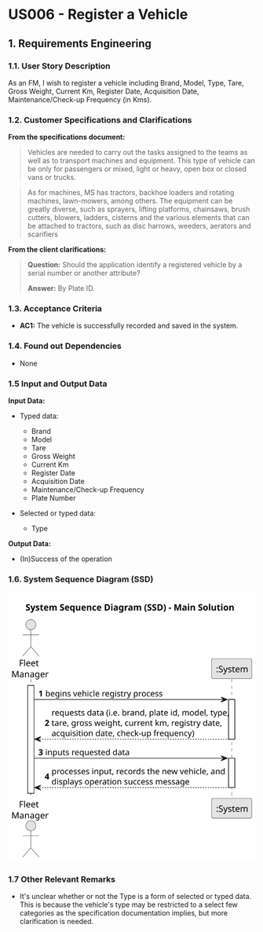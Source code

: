 # US006 - Register a Vehicle 


## 1. Requirements Engineering

### 1.1. User Story Description

As an FM, I wish to register a vehicle including Brand, Model, Type, Tare, Gross Weight, Current Km, Register Date, Acquisition Date, Maintenance/Check-up Frequency (in Kms).

### 1.2. Customer Specifications and Clarifications 

**From the specifications document:**

> Vehicles are needed to carry out the tasks assigned to the teams as well as to transport machines and equipment. This type of vehicle can be only for passengers or mixed, light or heavy, open box or closed vans or trucks.

> As for machines, MS has tractors, backhoe loaders and rotating machines, lawn-mowers, among others. The equipment can be greatly diverse, such as sprayers, lifting platforms, chainsaws, brush cutters, blowers, ladders, cisterns and the various elements that can be attached to tractors, such as disc harrows, weeders, aerators and scarifiers

**From the client clarifications:**

> **Question:** Should the application identify a registered vehicle by a serial number or another attribute?
>
> **Answer:** By Plate ID.

### 1.3. Acceptance Criteria

* **AC1:** The vehicle is successfully recorded and saved in the system.

### 1.4. Found out Dependencies

* None

### 1.5 Input and Output Data

**Input Data:**

* Typed data:
    * Brand
    * Model 
    * Tare
    * Gross Weight
    * Current Km
    * Register Date
    * Acquisition Date
    * Maintenance/Check-up Frequency
    * Plate Number
	
* Selected or typed data:
    * Type

**Output Data:**

* (In)Success of the operation

### 1.6. System Sequence Diagram (SSD)

![System Sequence Diagram](svg/us007-system-sequence-diagram-main-solution.svg)

### 1.7 Other Relevant Remarks

* It's unclear whether or not the Type is a form of selected or typed data. This is because the vehicle's type may be restricted to a select few categories as the specification documentation implies, but more clarification is needed.